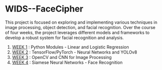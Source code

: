 # WIDS--FaceCipher
This project is focused on exploring and implementing various techniques in image processing, object detection, and facial recognition. Over the course of four weeks, the project leverages different models and frameworks to develop a robust system for facial recognition and analysis.
1. [WEEK 1](WEEK1) : Python Modules - Linear and Logistic Regression
2. [WEEK 2]() : TensorFlow/PyTorch - Neural Networks and YOLOv8
3. [WEEK 3]() : OpenCV and CNN for Image Processing
4. [WEEK 4]() : Siamese Neural Networks - Face Recognition
